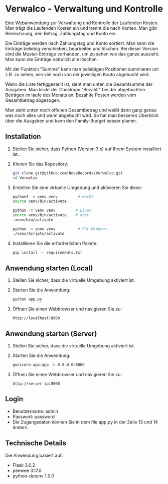 # Verwalco - Verwaltung und Kontrolle

Eine Webanwendung zur Verwaltung und Kontrolle der Laufenden Kosten.
Man trägt die Laufenden Kosten ein und trennt die nach Konten.
Man gibt Bezeichnung, den Betrag, Zahlungstag und Konto ein.

Die Einträge werden nach Zahlungstag und Konto sortiert.
Man kann die Einträge beliebig verschieben, bearbeiten und löschen.
Bei dieser Version sind die Muster-Einträge vorhanden, um zu sehen 
wie das ganze aussieht. Man kann die Einträge natürlich alle löschen.

Mit der Funktion "Summe" kann man beliebigen Positionen summieren um z.B. zu sehen, 
wie viel noch von der jeweiligen Konto abgebucht wird.

Wenn die Liste fertiggestellt ist, sieht man unten die Gesamtsumme der Ausgaben.
Man klickt der Checkbox "Bezahlt" bei der abgebuchten Beträgen im laufe des Monats an.
Bezahlte Posten werden vom Gesamtbetrag abgezogen. 

Man sieht unten noch offenen Gesamtbetrag und weißt dann ganz genau was noch alles
und wann abgebucht wird. So hat man besseren Überblick über die Ausgaben und kann
den Family-Budget besser planen.

## Installation

1. Stellen Sie sicher, dass Python (Version 3.x) auf Ihrem System installiert ist.

2. Klonen Sie das Repository:
   ```bash
   git clone git@github.com:NovaRecords/Verwalco.git
   cd Verwalco
   ```

3. Erstellen Sie eine virtuelle Umgebung und aktivieren Sie diese:
   ```bash
   python3 -m venv venv         # macOS
   source venv/bin/activate

   python -m venv venv         # Linux
   source venv/bin/activate    # oder
   .venv/bin/activate
   
   python -m venv venv          # Für Windows
   ./venv/Scripts/activate  
   ```

4. Installieren Sie die erforderlichen Pakete:
   ```bash
   pip install -r requirements.txt
   ```

## Anwendung starten (Local)

1. Stellen Sie sicher, dass die virtuelle Umgebung aktiviert ist.

2. Starten Sie die Anwendung:
   ```bash
   python app.py
   ```

3. Öffnen Sie einen Webbrowser und navigieren Sie zu:
   ```
   http://localhost:8000
   ```

## Anwendung starten (Server)

1. Stellen Sie sicher, dass die virtuelle Umgebung aktiviert ist.

2. Starten Sie die Anwendung:
   ```bash
   gunicorn app:app -b 0.0.0.0:8000
   ```

3. Öffnen Sie einen Webbrowser und navigieren Sie zu:
   ```
   http://server-ip:8000
   ```

## Login

- Benutzername: admin
- Passwort: password
- Die Zugangsdaten können Sie in dem 
file app.py in der Zeile 13 und 14 ändern.

## Technische Details

Die Anwendung basiert auf:
- Flask 3.0.2
- peewee 3.17.0
- python-dotenv 1.0.0

